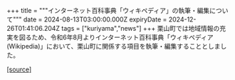 +++
title = """インターネット百科事典「ウィキペディア」の執筆・編集について"""
date = 2024-08-13T03:00:00.000Z
expiryDate = 2024-12-26T01:41:06.204Z
tags = ["kuriyama","news"]
+++
栗山町では地域情報の充実を図るため、令和6年8月よりインターネット百科事典「ウィキペディア(Wikipedia)」において、栗山町に関係する項目を執筆・編集することとしました。

[[source]](https://www.town.kuriyama.hokkaido.jp/soshiki/53/28460.html)
